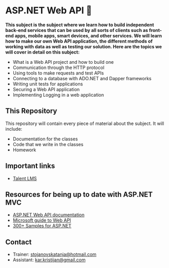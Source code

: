 # ASP.NET Web API 📕

**This subject is the subject where we learn how to build independent back-end services that can be used by all sorts of clients such as front-end apps, mobile apps, smart devices, and other services. We will learn how to make our own Web API application, the different methods of working with data as well as testing our solution. Here are the topics we will cover in detail on this subject:**

* What is a Web API project and how to build one
* Communication through the HTTP protocol
* Using tools to make requests and test APIs
* Connecting to a database with ADO.NET and Dapper frameworks
* Writing unit tests for applications
* Securing a Web API application
* Implementing Logging in a web application

## This Repository

This repository will contain every piece of material about the subject. It will include:

* Documentation for the classes
* Code that we write in the classes
* Homework

## Important links

* [Talent LMS](https://academyforprogramming-seavusedu.talentlms.com/index)

## Resources for being up to date with ASP.NET MVC

* [ASP.NET Web API documentation](https://docs.microsoft.com/en-us/aspnet/core/web-api/?WT.mc_id=dotnet-35129-website&view=aspnetcore-6.0)
* [Microsoft guide to Web API](https://dotnet.microsoft.com/en-us/apps/aspnet/apis)
* [300+ Samples for ASP.NET](https://github.com/dodyg/practical-aspnetcore/tree/net6.0)

## Contact

* Trainer: stojanovskatanja@hotmail.com
* Assistant: kar.kristijan@gmail.com

